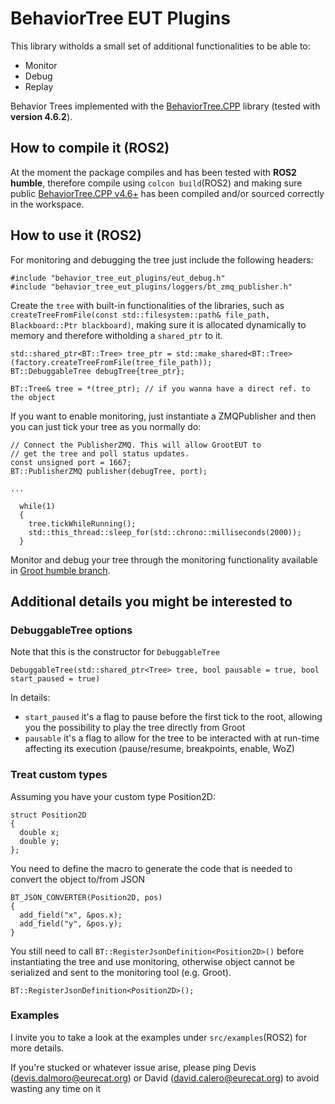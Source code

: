 # BehaviorTree EUT Plugins

This library witholds a small set of additional functionalities to be able to:
- Monitor
- Debug
- Replay

Behavior Trees implemented with the [BehaviorTree.CPP](https://github.com/BehaviorTree/BehaviorTree.CPP/tree/4.6.2) library (tested with **version 4.6.2**).

## How to compile it (ROS2)

At the moment the package compiles and has been tested with **ROS2 humble**, therefore compile using `colcon build`(ROS2) and making sure public [BehaviorTree.CPP v4.6+](https://github.com/BehaviorTree/BehaviorTree.CPP/tree/4.6.2) has been compiled and/or sourced correctly in the workspace.

## How to use it (ROS2)

For monitoring and debugging the tree just include the following headers:
```
#include "behavior_tree_eut_plugins/eut_debug.h"
#include "behavior_tree_eut_plugins/loggers/bt_zmq_publisher.h"
```

Create the `tree` with built-in functionalities of the libraries, such as `createTreeFromFile(const std::filesystem::path& file_path, Blackboard::Ptr blackboard)`, making sure it is allocated dynamically to memory and therefore witholding a `shared_ptr` to it.

```
std::shared_ptr<BT::Tree> tree_ptr = std::make_shared<BT::Tree>(factory.createTreeFromFile(tree_file_path));
BT::DebuggableTree debugTree{tree_ptr};

BT::Tree& tree = *(tree_ptr); // if you wanna have a direct ref. to the object
```


If you want to enable monitoring, just instantiate a ZMQPublisher and then you can just tick your tree as you normally do:

```
// Connect the PublisherZMQ. This will allow GrootEUT to
// get the tree and poll status updates.
const unsigned port = 1667;
BT::PublisherZMQ publisher(debugTree, port);

...

  while(1)
  {
    tree.tickWhileRunning();
    std::this_thread::sleep_for(std::chrono::milliseconds(2000));
  }
```

Monitor and debug your tree through the monitoring functionality available in [Groot humble branch](https://ice.eurecat.org/gitlab/robotics-automation/groot/-/tree/humble). 

## Additional details you might be interested to

### DebuggableTree options

Note that this is the constructor for `DebuggableTree`

```
DebuggableTree(std::shared_ptr<Tree> tree, bool pausable = true, bool start_paused = true)
```

In details:
- `start_paused` it's a flag to pause before the first tick to the root, allowing you the possibility to play the tree directly from Groot
- `pausable` it's a flag to allow for the tree to be interacted with at run-time affecting its execution (pause/resume, breakpoints, enable, WoZ)

### Treat custom types

Assuming you have your custom type Position2D:

```
struct Position2D
{
  double x;
  double y;
};
```

You need to define the macro to generate the code that is needed to convert the object to/from JSON
```
BT_JSON_CONVERTER(Position2D, pos)
{
  add_field("x", &pos.x);
  add_field("y", &pos.y);
}
```

You still need to call `BT::RegisterJsonDefinition<Position2D>()` before instantiating the tree and use monitoring, otherwise object cannot be serialized and sent to the monitoring tool (e.g. Groot).
```
BT::RegisterJsonDefinition<Position2D>();
```

### Examples

I invite you to take a look at the examples under `src/examples`(ROS2) for more details.

If you're stucked or whatever issue arise, please ping Devis (devis.dalmoro@eurecat.org) or David (david.calero@eurecat.org) to avoid wasting any time on it